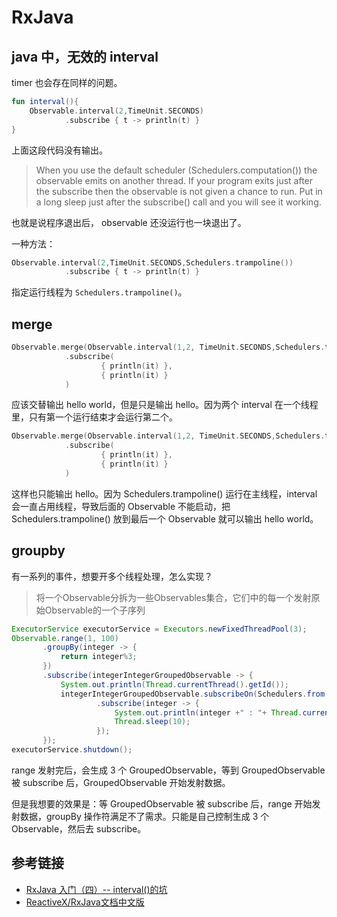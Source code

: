 # RxJava

## java 中，无效的 interval
timer 也会存在同样的问题。
```kotlin
fun interval(){
    Observable.interval(2,TimeUnit.SECONDS)
            .subscribe { t -> println(t) }
}
```
上面这段代码没有输出。

>When you use the default scheduler (Schedulers.computation()) the observable emits on another thread. If your program exits just after the subscribe then the observable is not given a chance to run. Put in a long sleep just after the subscribe() call and you will see it working.

也就是说程序退出后， observable 还没运行也一块退出了。

一种方法：
```kotlin
Observable.interval(2,TimeUnit.SECONDS,Schedulers.trampoline())
            .subscribe { t -> println(t) }
```
指定运行线程为 `Schedulers.trampoline()`。

## merge

```kotlin
Observable.merge(Observable.interval(1,2, TimeUnit.SECONDS,Schedulers.trampoline()).map { "hello" }, Observable.interval(2, TimeUnit.SECONDS,Schedulers.trampoline()).map { "world" })
            .subscribe(
                    { println(it) },
                    { println(it) }
            )
```
应该交替输出 hello world，但是只是输出 hello。因为两个 interval 在一个线程里，只有第一个运行结束才会运行第二个。

```kotlin
Observable.merge(Observable.interval(1,2, TimeUnit.SECONDS,Schedulers.trampoline()).map { "hello" }, Observable.interval(2, TimeUnit.SECONDS,Schedulers.newThread()).map { "world" })
            .subscribe(
                    { println(it) },
                    { println(it) }
            )
```
这样也只能输出 hello。因为 Schedulers.trampoline() 运行在主线程，interval 会一直占用线程，导致后面的 Observable 不能启动，把 Schedulers.trampoline() 放到最后一个 Observable 就可以输出 hello world。

## groupby
有一系列的事件，想要开多个线程处理，怎么实现？
> 将一个Observable分拆为一些Observables集合，它们中的每一个发射原始Observable的一个子序列

```java
ExecutorService executorService = Executors.newFixedThreadPool(3);
Observable.range(1, 100)
       .groupBy(integer -> {
           return integer%3;
       })
       .subscribe(integerIntegerGroupedObservable -> {
           System.out.println(Thread.currentThread().getId());
           integerIntegerGroupedObservable.subscribeOn(Schedulers.from(executorService))
                   .subscribe(integer -> {
                       System.out.println(integer +" : "+ Thread.currentThread().getId());
                       Thread.sleep(10);
                   });
       });
executorService.shutdown();
```
range 发射完后，会生成 3 个 GroupedObservable，等到 GroupedObservable 被 subscribe 后，GroupedObservable 开始发射数据。

但是我想要的效果是：等 GroupedObservable 被 subscribe 后，range 开始发射数据，groupBy 操作符满足不了需求。只能是自己控制生成 3 个 Observable，然后去 subscribe。


## 参考链接
- [ RxJava 入门（四）-- interval()的坑](http://blog.csdn.net/u011033906/article/details/59753576)
- [ReactiveX/RxJava文档中文版](https://mcxiaoke.gitbooks.io/rxdocs/content/)
